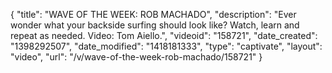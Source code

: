 {
    "title": "WAVE OF THE WEEK: ROB MACHADO",
    "description": "Ever wonder what your backside surfing should look like? Watch, learn and repeat as needed. Video: Tom Aiello.",
    "videoid": "158721",
    "date_created": "1398292507",
    "date_modified": "1418181333",
    "type": "captivate",
    "layout": "video",
    "url": "\/v\/wave-of-the-week-rob-machado\/158721"
}